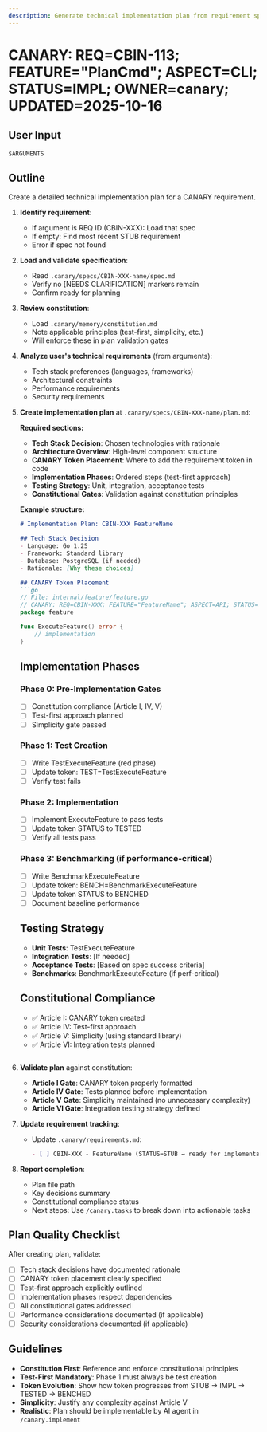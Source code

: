 ```yaml
---
description: Generate technical implementation plan from requirement specification
---
```


# CANARY: REQ=CBIN-113; FEATURE="PlanCmd"; ASPECT=CLI; STATUS=IMPL; OWNER=canary; UPDATED=2025-10-16

## User Input

```text
$ARGUMENTS
```

## Outline

Create a detailed technical implementation plan for a CANARY requirement.

1. **Identify requirement**:
   - If argument is REQ ID (CBIN-XXX): Load that spec
   - If empty: Find most recent STUB requirement
   - Error if spec not found

2. **Load and validate specification**:
   - Read `.canary/specs/CBIN-XXX-name/spec.md`
   - Verify no [NEEDS CLARIFICATION] markers remain
   - Confirm ready for planning

3. **Review constitution**:
   - Load `.canary/memory/constitution.md`
   - Note applicable principles (test-first, simplicity, etc.)
   - Will enforce these in plan validation gates

4. **Analyze user's technical requirements** (from arguments):
   - Tech stack preferences (languages, frameworks)
   - Architectural constraints
   - Performance requirements
   - Security requirements

5. **Create implementation plan** at `.canary/specs/CBIN-XXX-name/plan.md`:

   **Required sections:**
   - **Tech Stack Decision**: Chosen technologies with rationale
   - **Architecture Overview**: High-level component structure
   - **CANARY Token Placement**: Where to add the requirement token in code
   - **Implementation Phases**: Ordered steps (test-first approach)
   - **Testing Strategy**: Unit, integration, acceptance tests
   - **Constitutional Gates**: Validation against constitution principles

   **Example structure:**
   ```markdown
   # Implementation Plan: CBIN-XXX FeatureName

   ## Tech Stack Decision
   - Language: Go 1.25
   - Framework: Standard library
   - Database: PostgreSQL (if needed)
   - Rationale: [Why these choices]

   ## CANARY Token Placement
   ```go
   // File: internal/feature/feature.go
   // CANARY: REQ=CBIN-XXX; FEATURE="FeatureName"; ASPECT=API; STATUS=IMPL; OWNER=team; UPDATED=2025-10-16
   package feature

   func ExecuteFeature() error {
       // implementation
   }
   ```

   ## Implementation Phases

   ### Phase 0: Pre-Implementation Gates
   - [ ] Constitution compliance (Article I, IV, V)
   - [ ] Test-first approach planned
   - [ ] Simplicity gate passed

   ### Phase 1: Test Creation
   - [ ] Write TestExecuteFeature (red phase)
   - [ ] Update token: TEST=TestExecuteFeature
   - [ ] Verify test fails

   ### Phase 2: Implementation
   - [ ] Implement ExecuteFeature to pass tests
   - [ ] Update token STATUS to TESTED
   - [ ] Verify all tests pass

   ### Phase 3: Benchmarking (if performance-critical)
   - [ ] Write BenchmarkExecuteFeature
   - [ ] Update token: BENCH=BenchmarkExecuteFeature
   - [ ] Update token STATUS to BENCHED
   - [ ] Document baseline performance

   ## Testing Strategy
   - **Unit Tests**: TestExecuteFeature
   - **Integration Tests**: [If needed]
   - **Acceptance Tests**: [Based on spec success criteria]
   - **Benchmarks**: BenchmarkExecuteFeature (if perf-critical)

   ## Constitutional Compliance
   - ✅ Article I: CANARY token created
   - ✅ Article IV: Test-first approach
   - ✅ Article V: Simplicity (using standard library)
   - ✅ Article VI: Integration tests planned
   ```

6. **Validate plan** against constitution:
   - **Article I Gate**: CANARY token properly formatted
   - **Article IV Gate**: Tests planned before implementation
   - **Article V Gate**: Simplicity maintained (no unnecessary complexity)
   - **Article VI Gate**: Integration testing strategy defined

7. **Update requirement tracking**:
   - Update `.canary/requirements.md`:
     ```markdown
     - [ ] CBIN-XXX - FeatureName (STATUS=STUB → ready for implementation)
     ```

8. **Report completion**:
   - Plan file path
   - Key decisions summary
   - Constitutional compliance status
   - Next steps: Use `/canary.tasks` to break down into actionable tasks

## Plan Quality Checklist

After creating plan, validate:

- [ ] Tech stack decisions have documented rationale
- [ ] CANARY token placement clearly specified
- [ ] Test-first approach explicitly outlined
- [ ] Implementation phases respect dependencies
- [ ] All constitutional gates addressed
- [ ] Performance considerations documented (if applicable)
- [ ] Security considerations documented (if applicable)

## Guidelines

- **Constitution First**: Reference and enforce constitutional principles
- **Test-First Mandatory**: Phase 1 must always be test creation
- **Token Evolution**: Show how token progresses from STUB → IMPL → TESTED → BENCHED
- **Simplicity**: Justify any complexity against Article V
- **Realistic**: Plan should be implementable by AI agent in `/canary.implement`
